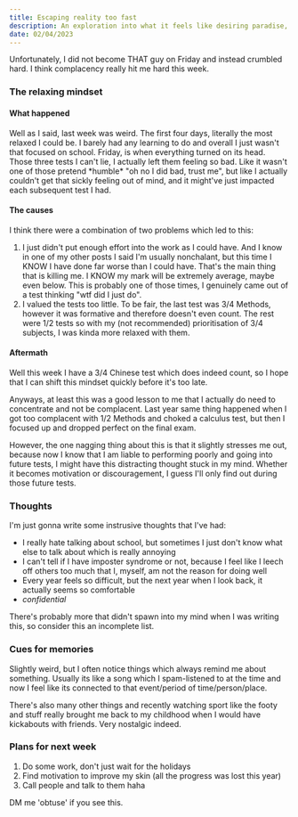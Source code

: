 ```yaml
---
title: Escaping reality too fast
description: An exploration into what it feels like desiring paradise, but residing in reality.
date: 02/04/2023
---
```


Unfortunately, I did not become THAT guy on Friday and instead crumbled hard. I think complacency really hit me hard this week.

### The relaxing mindset

#### What happened

Well as I said, last week was weird. The first four days, literally the most relaxed I could be. I barely had any learning to do and overall I just wasn't that focused on school. Friday, is when everything turned on its head. Those three tests I can't lie, I actually left them feeling so bad. Like it wasn't one of those pretend \*humble\* "oh no I did bad, trust me", but like I actually couldn't get that sickly feeling out of mind, and it might've just impacted each subsequent test I had.

#### The causes

I think there were a combination of two problems which led to this:

1. I just didn't put enough effort into the work as I could have. And I know in one of my other posts I said I'm usually nonchalant, but this time I KNOW I have done far worse than I could have. That's the main thing that is killing me. I KNOW my mark will be extremely average, maybe even below. This is probably one of those times, I genuinely came out of a test thinking "wtf did I just do".
2. I valued the tests too little. To be fair, the last test was 3/4 Methods, however it was formative and therefore doesn't even count. The rest were 1/2 tests so with my (not recommended) prioritisation of 3/4 subjects, I was kinda more relaxed with them.

#### Aftermath

Well this week I have a 3/4 Chinese test which does indeed count, so I hope that I can shift this mindset quickly before it's too late.

Anyways, at least this was a good lesson to me that I actually do need to concentrate and not be complacent. Last year same thing happened when I got too complacent with 1/2 Methods and choked a calculus test, but then I focused up and dropped perfect on the final exam.

However, the one nagging thing about this is that it slightly stresses me out, because now I know that I am liable to performing poorly and going into future tests, I might have this distracting thought stuck in my mind. Whether it becomes motivation or discouragement, I guess I'll only find out during those future tests.

### Thoughts

I'm just gonna write some instrusive thoughts that I've had:

- I really hate talking about school, but sometimes I just don't know what else to talk about which is really annoying
- I can't tell if I have imposter syndrome or not, because I feel like I leech off others too much that I, myself, am not the reason for doing well
- Every year feels so difficult, but the next year when I look back, it actually seems so comfortable
- *confidential*

There's probably more that didn't spawn into my mind when I was writing this, so consider this an incomplete list.

### Cues for memories

Slightly weird, but I often notice things which always remind me about something. Usually its like a song which I spam-listened to at the time and now I feel like its connected to that event/period of time/person/place.

There's also many other things and recently watching sport like the footy and stuff really brought me back to my childhood when I would have kickabouts with friends. Very nostalgic indeed.

### Plans for next week

1. Do some work, don't just wait for the holidays
2. Find motivation to improve my skin (all the progress was lost this year)
3. Call people and talk to them haha

DM me 'obtuse' if you see this.